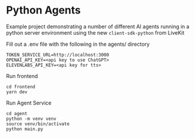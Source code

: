 # Python Agents

Example project demonstrating a number of different AI agents running in a python server environment using the new `client-sdk-python` from LiveKit

Fill out a .env file with the following in the agents/ directory

```
TOKEN_SERVICE_URL=http://localhost:3000
OPENAI_API_KEY=<api key to use ChatGPT>
ELEVENLABS_API_KEY=<api key for tts>
```

Run frontend
```
cd frontend
yarn dev
```

Run Agent Service
```
cd agent
python -m venv venv
source venv/bin/activate
python main.py
```
